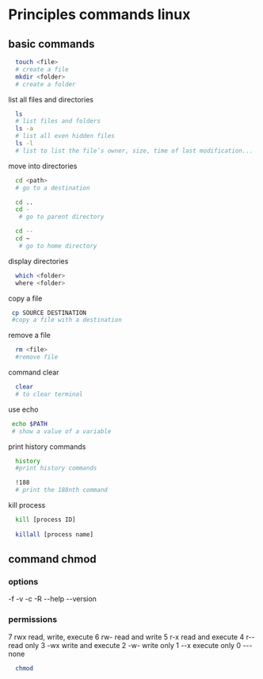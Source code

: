 # Principles commands linux

## basic commands

```bash
  touch <file>
  # create a file
  mkdir <folder>
  # create a folder
```

list all files and directories

```bash
  ls
  # list files and folders
  ls -a
  # list all even hidden files
  ls -l
  # list to list the file’s owner, size, time of last modification...
```

move into directories

```bash
  cd <path>
  # go to a destination

  cd ..
  cd -
   # go to parent directory

  cd --
  cd ~
   # go to home directory
```

display directories

```bash
  which <folder>
  where <folder>
```

copy a file

```bash
 cp SOURCE DESTINATION
 #copy a file with a destination
```

remove a file

```bash
  rm <file>
  #remove file
```

command clear 

```bash
  clear
  # to clear terminal
```

use echo 

```bash
 echo $PATH
 # show a value of a variable
```

print history commands

```bash
  history
  #print history commands

  !188
  # print the 188nth command
```

kill process

```bash
  kill [process ID]
  
  killall [process name]
```

## command chmod

### options

  -f
  -v
  -c
  -R
  --help
  --version

### permissions

  7 rwx read, write, execute
  6 rw- read and write
  5 r-x read and execute
  4 r-- read only
  3 -wx write and execute
  2 -w- write only
  1 --x execute only
  0 --- none

```bash
  chmod
```